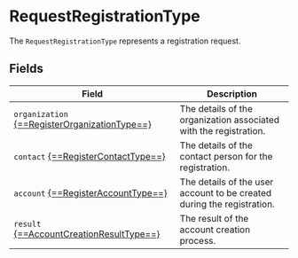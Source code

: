 # RequestRegistrationType

The `RequestRegistrationType` represents a registration request.

## Fields

| Field                                                                         | Description                                                               |
|-------------------------------------------------------------------------------|---------------------------------------------------------------------------|
| `organization` [{==RegisterOrganizationType==}](RegisterOrganizationType.md)  | The details of the organization associated with the registration.         |
| `contact` [{==RegisterContactType==}](RegisterContactType.md)                 | The details of the contact person for the registration.                   |
| `account` [{==RegisterAccountType==}](RegisterAccountType.md)                 | The details of the user account to be created during the registration.    |
| `result` [{==AccountCreationResultType==}](AccountCreationResultType.md)      | The result of the account creation process.                               |
